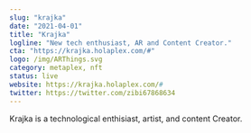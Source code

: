 ```yaml
---
slug: "krajka"
date: "2021-04-01"
title: "Krajka"
logline: "New tech enthusiast, AR and Content Creator."
cta: "https://krajka.holaplex.com/#"
logo: /img/ARThings.svg
category: metaplex, nft
status: live
website: https://krajka.holaplex.com/#
twitter: https://twitter.com/zibi67868634
---
```

Krajka is a technological enthisiast, artist, and content Creator.